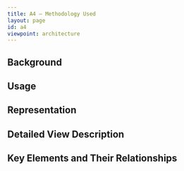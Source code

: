 ```yaml
---
title: A4 – Methodology Used
layout: page
id: a4
viewpoint: architecture
---
```


## Background

## Usage

## Representation

## Detailed View Description

## Key Elements and Their Relationships



